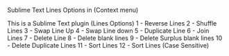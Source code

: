 Sublime Text Lines Options in (Context menu)

This is a Sublime Text plugin (Lines Options)
1 - Reverse Lines
2 - Shuffle Lines
3 - Swap Line Up
4 - Swap Line down
5 - Duplicate Line
6 - Join Lines
7 - Delete Line
8 - Delete blank lines
9 - Delete Surplus blank lines
10 - Delete Duplicate Lines
11 - Sort Lines
12 - Sort Lines (Case Sensitive)